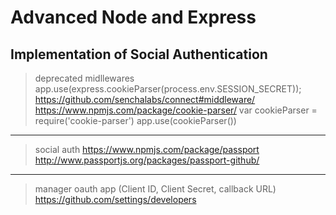 # Advanced Node and Express

## Implementation of Social Authentication

>deprecated midllewares
app.use(express.cookieParser(process.env.SESSION_SECRET));
<https://github.com/senchalabs/connect#middleware/>
<https://www.npmjs.com/package/cookie-parser/>
var cookieParser = require('cookie-parser')
app.use(cookieParser())

---

>social auth
<https://www.npmjs.com/package/passport>
<http://www.passportjs.org/packages/passport-github/>

---

>manager oauth app (Client ID, Client Secret, callback URL)
<https://github.com/settings/developers>
